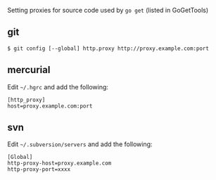 Setting proxies for source code used by ` go get ` (listed in GoGetTools)

## git
```
$ git config [--global] http.proxy http://proxy.example.com:port
```

## mercurial
Edit ` ~/.hgrc ` and add the following:
```
[http_proxy]
host=proxy.example.com:port
```

## svn
Edit ` ~/.subversion/servers ` and add the following:
```
[Global] 
http-proxy-host=proxy.example.com
http-proxy-port=xxxx 
```